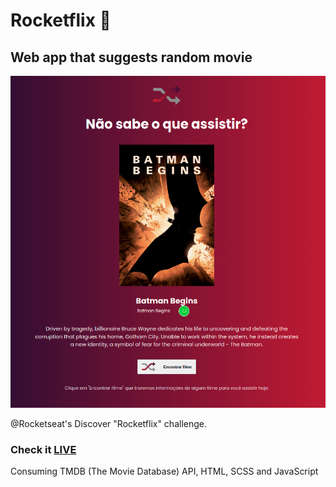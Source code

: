 # Rocketflix :rocket:

## Web app that suggests random movie

![Rocketflix](./assets/preview.png 'App preview')

@Rocketseat's Discover "Rocketflix" challenge.

### Check it [LIVE](https://marcell0lopes.github.io/rocketflix/)

Consuming TMDB (The Movie Database) API, HTML, SCSS and JavaScript
